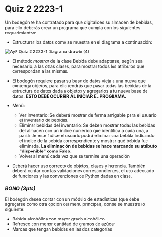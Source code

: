 # Quiz 2 2223-1
Un bodegón te ha contratado para que digitalices su almacén de bebidas, para ello deberás crear un programa que cumpla con los siguientes requerimientos:

* Estructurar los datos como se muestra en el diagrama a continuación:

![AyP Quiz 2 2223-1 Diagrama drawio (4)](https://user-images.githubusercontent.com/61355794/201145037-a34e6ed2-9323-444f-ba75-27801cb9ea5f.png)


* El método *mostrar* de la clase Bebida debe adaptarse, según sea necesario, a las otras clases, para mostrar todos los atributos que correspondan a las mismas.

* El bodegón requiere pasar su base de datos vieja a una nueva que contenga objetos, para ello tendrás que pasar todas las bebidas de la estructura de datos dada a objetos y agregarlos a tu nueva base de datos. **ESTO DEBE OCURRIR AL INICIAR EL PROGRAMA.**

* Menú:
  * Ver inventario: Se deberá mostrar de forma amigable para el usuario el inventario de bebidas.
  * Eliminar bebidas del inventario: Se deben mostrar todas las bebidas del almacén con un índice numérico que identifica a cada una, a partir de este índice el usuario podrá eliminar una bebida indicando el índice de la bebida correspondiente y mostrar qué bebida fue eliminada. **La eliminación de bebidas se hace marcando su atributo "disponible" como Falso.**
  * Volver al menú cada vez que se termine una operación.

* Deberá hacer uso correcto de objetos, clases y herencia. También deberá contar con las validaciones correspondientes, el uso adecuado de funciones y las convenciones de Python dadas en clase.

### ***BONO (3pts)***
El bodegón desea contar con un módulo de estadísticas (que debe agregarse como otra opción del menú principal), donde se muestre lo siguiente:
  * Bebida alcohólica con mayor grado alcohólico
  * Refresco con menor cantidad de gramos de azúcar
  * Marcas que tengan bebidas en las dos categorías
